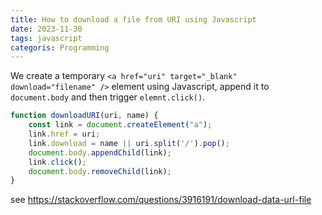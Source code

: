 ```yaml
---
title: How to download a file from URI using Javascript
date: 2023-11-30
tags: javascript
categoris: Programming
---
```


We create a temporary `<a href="uri" target="_blank" download="filename" />`  element using Javascript, append it to `document.body` and then trigger `elemnt.click()`.

```javascript
function downloadURI(uri, name) {
	const link = document.createElement("a");
	link.href = uri;
	link.download = name || uri.split('/').pop();
	document.body.appendChild(link);
	link.click();
	document.body.removeChild(link);
}
```

see https://stackoverflow.com/questions/3916191/download-data-url-file
